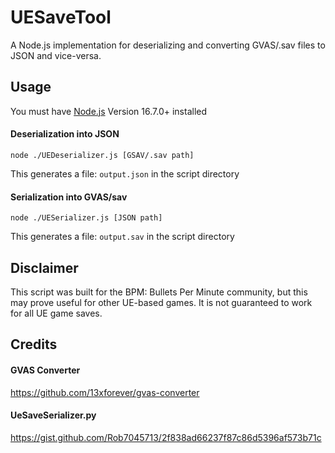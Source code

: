# UESaveTool

A Node.js implementation for deserializing and converting GVAS/.sav files to JSON and vice-versa.

## Usage
You must have [Node.js](www.nodejs.org) Version 16.7.0+ installed


#### Deserialization into JSON
```
node ./UEDeserializer.js [GSAV/.sav path]
```
This generates a file: `output.json` in the script directory

#### Serialization into GVAS/sav
```
node ./UESerializer.js [JSON path]
```
This generates a file: `output.sav` in the script directory


## Disclaimer
This script was built for the BPM: Bullets Per Minute community, but this may prove useful for other UE-based games. It is not guaranteed to work for all UE game saves.


## Credits
#### GVAS Converter
https://github.com/13xforever/gvas-converter

#### UeSaveSerializer.py
https://gist.github.com/Rob7045713/2f838ad66237f87c86d5396af573b71c

